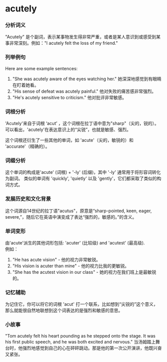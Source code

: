 # acutely

### 分析词义

  

"Acutely" 是个副词，表示某事物发生得非常严重，或者是某人意识到或感受到某事非常深刻。例如："I acutely felt the loss of my friend."

  

### 列举例句

  

Here are some example sentences:

  

1.  "She was acutely aware of the eyes watching her." 她深深地感觉到有眼睛在盯着她看。
2.  "His sense of defeat was acutely painful." 他对失败的痛苦感非常强烈。
3.  "He's acutely sensitive to criticism." 他对批评非常敏感。

  

### 词根分析

  

'Acutely'来自于词根 ‘acut’ ，这个词根在拉丁语中意为"sharp"（尖的，锐的）。可以看出，'acutely'在表达意识上的“尖锐”，也就是敏感、强烈。

  

这个词根还衍生了一些其他的单词，如 'acute'（尖的，敏锐的）和 'accurate'（精确的）。

  

### 词缀分析

  

这个单词的构成是'acute' (词根) + '-ly' (后缀)，其中 '-ly' 通常用于将形容词转化为副词。 类似的单词有 'quickly', 'quietly' 以及 'gently'，它们都采取了类似的构词方式。

  

### 发展历史和文化背景

  

这个词源自14世纪的拉丁语"acutus"，原意是“sharp-pointed, keen, eager, severe,”，随后它在英语中演变成了表达“强烈的，敏感的。”的含义。

  

### 单词变形

  

由'acute'派生的其他词形包括: 'acuter' (比较级) and 'acutest' (最高级).  
例如：

  

1.  "He has acute vision" - 他的视力非常敏锐。
2.  "His vision is acuter than mine" - 他的视力比我的更敏锐。
3.  "She has the acutest vision in our class" - 她的视力在我们班上是最敏锐的。

  

### 记忆辅助

  

为记住它，你可以将它的词根 'acut' 打一个联系，比如想到“尖锐的”这个意义，那么就能很自然地联想到这个词表达的是强烈和敏感的意思。

  

### 小故事

  

"Tom acutely felt his heart pounding as he stepped onto the stage. It was his first public speech, and he was both excited and nervous." 当汤姆踏上舞台时，他强烈地感觉到自己的心在砰砰跳动。那是他的第一次公开演讲，他既兴奋又紧张。
